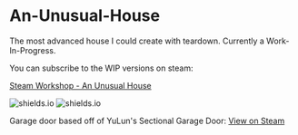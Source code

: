 # An-Unusual-House

The most advanced house I could create with teardown. Currently a Work-In-Progress.

You can subscribe to the WIP versions on steam:

[Steam Workshop - An Unusual House](https://steamcommunity.com/sharedfiles/filedetails/?id=2754291326)

![shields.io](https://img.shields.io/steam/subscriptions/2754291326?color=061885) ![shields.io](https://img.shields.io/steam/favorites/2754291326?color=AA1825)

Garage door based off of YuLun's Sectional Garage Door:
[View on Steam](https://steamcommunity.com/workshop/filedetails/?id=2960021206)
